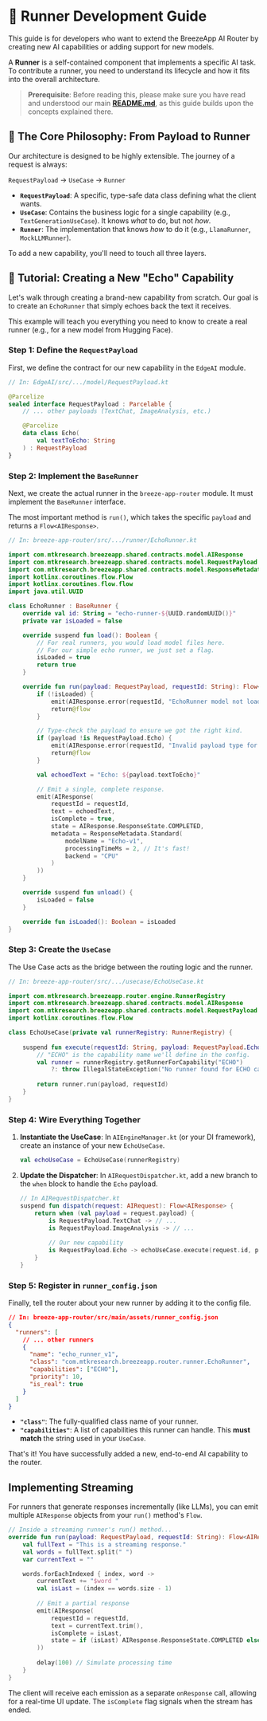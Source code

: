 # 🧩 Runner Development Guide

This guide is for developers who want to extend the BreezeApp AI Router by creating new AI capabilities or adding support for new models.

A **Runner** is a self-contained component that implements a specific AI task. To contribute a runner, you need to understand its lifecycle and how it fits into the overall architecture.

> **Prerequisite**: Before reading this, please make sure you have read and understood our main **[README.md](../README.md)**, as this guide builds upon the concepts explained there.

## 🎯 The Core Philosophy: From Payload to Runner

Our architecture is designed to be highly extensible. The journey of a request is always:

`RequestPayload` → `UseCase` → `Runner`

-   **`RequestPayload`**: A specific, type-safe data class defining what the client wants.
-   **`UseCase`**: Contains the business logic for a single capability (e.g., `TextGenerationUseCase`). It knows *what* to do, but not *how*.
-   **`Runner`**: The implementation that knows *how* to do it (e.g., `LlamaRunner`, `MockLLMRunner`).

To add a new capability, you'll need to touch all three layers.

## 🚀 Tutorial: Creating a New "Echo" Capability

Let's walk through creating a brand-new capability from scratch. Our goal is to create an `EchoRunner` that simply echoes back the text it receives.

This example will teach you everything you need to know to create a real runner (e.g., for a new model from Hugging Face).

### Step 1: Define the `RequestPayload`

First, we define the contract for our new capability in the `EdgeAI` module.

```kotlin
// In: EdgeAI/src/.../model/RequestPayload.kt

@Parcelize
sealed interface RequestPayload : Parcelable {
    // ... other payloads (TextChat, ImageAnalysis, etc.)

    @Parcelize
    data class Echo(
        val textToEcho: String
    ) : RequestPayload
}
```

### Step 2: Implement the `BaseRunner`

Next, we create the actual runner in the `breeze-app-router` module. It must implement the `BaseRunner` interface.

The most important method is `run()`, which takes the specific `payload` and returns a `Flow<AIResponse>`.

```kotlin
// In: breeze-app-router/src/.../runner/EchoRunner.kt

import com.mtkresearch.breezeapp.shared.contracts.model.AIResponse
import com.mtkresearch.breezeapp.shared.contracts.model.RequestPayload
import com.mtkresearch.breezeapp.shared.contracts.model.ResponseMetadata
import kotlinx.coroutines.flow.Flow
import kotlinx.coroutines.flow.flow
import java.util.UUID

class EchoRunner : BaseRunner {
    override val id: String = "echo-runner-${UUID.randomUUID()}"
    private var isLoaded = false

    override suspend fun load(): Boolean {
        // For real runners, you would load model files here.
        // For our simple echo runner, we just set a flag.
        isLoaded = true
        return true
    }

    override fun run(payload: RequestPayload, requestId: String): Flow<AIResponse> = flow {
        if (!isLoaded) {
            emit(AIResponse.error(requestId, "EchoRunner model not loaded"))
            return@flow
        }

        // Type-check the payload to ensure we got the right kind.
        if (payload !is RequestPayload.Echo) {
            emit(AIResponse.error(requestId, "Invalid payload type for EchoRunner"))
            return@flow
        }

        val echoedText = "Echo: ${payload.textToEcho}"

        // Emit a single, complete response.
        emit(AIResponse(
            requestId = requestId,
            text = echoedText,
            isComplete = true,
            state = AIResponse.ResponseState.COMPLETED,
            metadata = ResponseMetadata.Standard(
                modelName = "Echo-v1",
                processingTimeMs = 2, // It's fast!
                backend = "CPU"
            )
        ))
    }

    override suspend fun unload() {
        isLoaded = false
    }

    override fun isLoaded(): Boolean = isLoaded
}
```

### Step 3: Create the `UseCase`

The Use Case acts as the bridge between the routing logic and the runner.

```kotlin
// In: breeze-app-router/src/.../usecase/EchoUseCase.kt

import com.mtkresearch.breezeapp.router.engine.RunnerRegistry
import com.mtkresearch.breezeapp.shared.contracts.model.AIResponse
import com.mtkresearch.breezeapp.shared.contracts.model.RequestPayload
import kotlinx.coroutines.flow.Flow

class EchoUseCase(private val runnerRegistry: RunnerRegistry) {
    
    suspend fun execute(requestId: String, payload: RequestPayload.Echo): Flow<AIResponse> {
        // "ECHO" is the capability name we'll define in the config.
        val runner = runnerRegistry.getRunnerForCapability("ECHO") 
            ?: throw IllegalStateException("No runner found for ECHO capability")
        
        return runner.run(payload, requestId)
    }
}
```

### Step 4: Wire Everything Together

1.  **Instantiate the UseCase**: In `AIEngineManager.kt` (or your DI framework), create an instance of your new `EchoUseCase`.
    ```kotlin
    val echoUseCase = EchoUseCase(runnerRegistry)
    ```

2.  **Update the Dispatcher**: In `AIRequestDispatcher.kt`, add a new branch to the `when` block to handle the `Echo` payload.
    ```kotlin
    // In AIRequestDispatcher.kt
    suspend fun dispatch(request: AIRequest): Flow<AIResponse> {
        return when (val payload = request.payload) {
            is RequestPayload.TextChat -> // ...
            is RequestPayload.ImageAnalysis -> // ...
            
            // Our new capability
            is RequestPayload.Echo -> echoUseCase.execute(request.id, payload)
        }
    }
    ```

### Step 5: Register in `runner_config.json`

Finally, tell the router about your new runner by adding it to the config file.

```json
// In: breeze-app-router/src/main/assets/runner_config.json
{
  "runners": [
    // ... other runners
    {
      "name": "echo_runner_v1",
      "class": "com.mtkresearch.breezeapp.router.runner.EchoRunner",
      "capabilities": ["ECHO"],
      "priority": 10,
      "is_real": true
    }
  ]
}
```
-   **`"class"`**: The fully-qualified class name of your runner.
-   **`"capabilities"`**: A list of capabilities this runner can handle. This **must match** the string used in your `UseCase`.

That's it! You have successfully added a new, end-to-end AI capability to the router.

## Implementing Streaming

For runners that generate responses incrementally (like LLMs), you can emit multiple `AIResponse` objects from your `run()` method's `Flow`.

```kotlin
// Inside a streaming runner's run() method...
override fun run(payload: RequestPayload, requestId: String): Flow<AIResponse> = flow {
    val fullText = "This is a streaming response."
    val words = fullText.split(" ")
    var currentText = ""

    words.forEachIndexed { index, word ->
        currentText += "$word "
        val isLast = (index == words.size - 1)
        
        // Emit a partial response
        emit(AIResponse(
            requestId = requestId,
            text = currentText.trim(),
            isComplete = isLast,
            state = if (isLast) AIResponse.ResponseState.COMPLETED else AIResponse.ResponseState.STREAMING
        ))
        
        delay(100) // Simulate processing time
    }
}
```
The client will receive each emission as a separate `onResponse` call, allowing for a real-time UI update. The `isComplete` flag signals when the stream has ended. 